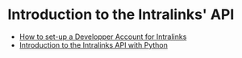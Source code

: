 # Introduction to the Intralinks' API

* [How to set-up a Developper Account for Intralinks](https://github.com/ilapi/intralinks-api/blob/master/INTRALINKS_DEVELOPER.md)
* [Introduction to the Intralinks API with Python](https://github.com/ilapi/intralinks-api/blob/master/INTRALINKS_PYTHON.md)

